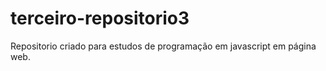 # terceiro-repositorio3
Repositorio criado para estudos de programação em javascript em página web.
